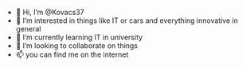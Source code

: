 - 👋 Hi, I’m @Kovacs37
- 👀 I’m interested in things like IT or cars and everything innovative in general
- 🌱 I’m currently learning IT in university
- 💞️ I’m looking to collaborate on things
- 📫 you can find me on the internet

<!---
Kovacs37/Kovacs37 is a ✨ special ✨ repository because its `README.md` (this file) appears on your GitHub profile.
You can click the Preview link to take a look at your changes.
--->
